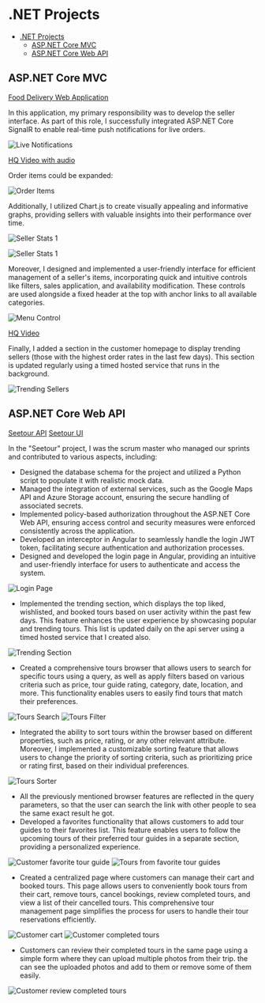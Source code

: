 # .NET Projects

- [.NET Projects](#net-projects)
  - [ASP.NET Core MVC](#aspnet-core-mvc)
  - [ASP.NET Core Web API](#aspnet-core-web-api)

## ASP.NET Core MVC

[Food Delivery Web Application](https://github.com/anazhmetdin/FoodDeliveryWebApp)

In this application, my primary responsibility was to develop the seller interface. As part of this role, I successfully integrated ASP.NET Core SignalR to enable real-time push notifications for live orders.

![Live Notifications](./Images/SignalR_Notifications.gif)

[HQ Video with audio](https://drive.google.com/file/d/1hUC08H2q4nuRkJKIiHdhKiZCkoNtXHI8/view)

Order items could be expanded:

![Order Items](./Images/order_items.png)

Additionally, I utilized Chart.js to create visually appealing and informative graphs, providing sellers with valuable insights into their performance over time.

![Seller Stats 1](./Images/seller_stats1.png)

![Seller Stats 1](./Images/seller_stats2.png)

Moreover, I designed and implemented a user-friendly interface for efficient management of a seller's items, incorporating quick and intuitive controls like filters, sales application, and availability modification. These controls are used alongside a fixed header at the top with anchor links to all available categories.

![Menu Control](./Images/Menu_controls.gif)

[HQ Video](https://drive.google.com/file/d/1mk3kSelXGrkSJf0CIvZm77aySx6UHy0q/view)

Finally, I added a section in the customer homepage to display trending sellers (those with the highest order rates in the last few days). This section is updated regularly using a timed hosted service that runs in the background.

![Trending Sellers](./Images/trending_sellers.png)

## ASP.NET Core Web API

[Seetour API](https://github.com/anazhmetdin/SeetourAPI)
[Seetour UI](https://github.com/eman120/SeetourUI)

In the "Seetour" project, I was the scrum master who managed our sprints and contributed to various aspects, including:

- Designed the database schema for the project and utilized a Python script to populate it with realistic mock data.
- Managed the integration of external services, such as the Google Maps API and Azure Storage account, ensuring the secure handling of associated secrets.
- Implemented policy-based authorization throughout the ASP.NET Core Web API, ensuring access control and security measures were enforced consistently across the application.
- Developed an interceptor in Angular to seamlessly handle the login JWT token, facilitating secure authentication and authorization processes.
- Designed and developed the login page in Angular, providing an intuitive and user-friendly interface for users to authenticate and access the system.

![Login Page](./Images/seetour_login.png)

- Implemented the trending section, which displays the top liked, wishlisted, and booked tours based on user activity within the past few days. This feature enhances the user experience by showcasing popular and trending tours. This list is updated daily on the api server using a timed hosted service that I created also.

![Trending Section](./Images/seetour_trending.png)

- Created a comprehensive tours browser that allows users to search for specific tours using a query, as well as apply filters based on various criteria such as price, tour guide rating, category, date, location, and more. This functionality enables users to easily find tours that match their preferences.

![Tours Search](./Images/seetour_search.png)
![Tours Filter](./Images/seetour_filter.png)

- Integrated the ability to sort tours within the browser based on different properties, such as price, rating, or any other relevant attribute. Moreover, I implemented a customizable sorting feature that allows users to change the priority of sorting criteria, such as prioritizing price or rating first, based on their individual preferences.

![Tours Sorter](./Images/seetour_sort.png)

- All the previously mentioned browser features are reflected in the query parameters, so that the user can search the link with other people to sea the same exact result he got.
- Developed a favorites functionality that allows customers to add tour guides to their favorites list. This feature enables users to follow the upcoming tours of their preferred tour guides in a separate section, providing a personalized experience.

![Customer favorite tour guide](./Images/seetour_customer_TG_profile.png)
![Tours from favorite tour guides](./Images/seetour_customer_favorites.png)

- Created a centralized page where customers can manage their cart and booked tours. This page allows users to conveniently book tours from their cart, remove tours, cancel bookings, review completed tours, and view a list of their cancelled tours. This comprehensive tour management page simplifies the process for users to handle their tour reservations efficiently.

![Customer cart](./Images/seetour_customer_cart.png)
![Customer completed tours](./Images/seetour_customer_completed_tours.png)

- Customers can review their completed tours in the same page using a simple form where they can upload multiple photos from their trip. the can see the uploaded photos and add to them or remove some of them easily.

![Customer review completed tours](./Images/seetour_customer_review.png)
